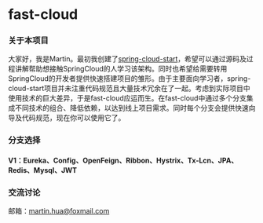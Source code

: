 # fast-cloud

### 关于本项目
大家好，我是Martin。最初我创建了[spring-cloud-start](https://github.com/huaPeiLiang/spring-cloud-start)，希望可以通过源码及过程讲解帮助想接触SpringCloud的人学习该架构。同时也希望给需要转用SpringCloud的开发者提供快速搭建项目的雏形。由于主要面向学习者，spring-cloud-start项目并未注重代码规范且大量技术冗余在了一起。考虑到实际项目中使用技术的巨大差异，于是fast-cloud应运而生。在fast-cloud中通过多个分支集成不同技术的组合、降低依赖，以达到线上项目需求。同时每个分支会提供快速向导及代码规范，现在你可以使用它了。

### 分支选择
#### V1：Eureka、Config、OpenFeign、Ribbon、Hystrix、Tx-Lcn、JPA、Redis、Mysql、JWT

### 交流讨论
邮箱：martin.hua@foxmail.com
